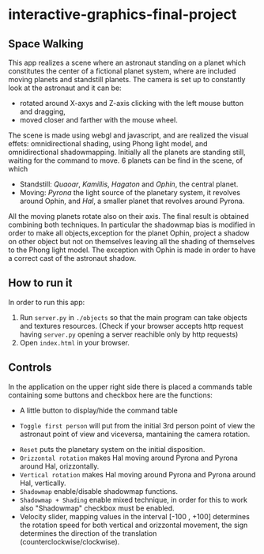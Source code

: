 # interactive-graphics-final-project

## Space Walking
This app realizes a scene where an astronaut standing on a planet which constitutes the center of a fictional planet system, where are included moving planets and standstill planets.
The camera is set up to constantly look at the astronaut and it can be:
+ rotated around X-axys and Z-axis clicking with the left mouse button and dragging,
+ moved closer and farther with the mouse wheel.
 
The scene is made using webgl and javascript, and are realized the visual effets: omnidirectional shading, using Phong light model, and omnidirectional shadowmapping.
Initially all the planets are standing still, waiting for the command to move.
6 planets can be find in the scene, of which
+ Standstill: _Quaoar_, _Kamillis_, _Hagaton_ and _Ophin_, the central planet.
+ Moving: _Pyrona_ the light source of the planetary system, it revolves around Ophin, and _Hal_, a smaller planet that revolves around Pyrona.

All the moving planets rotate also on their axis.
The final result is obtained combining both techniques. In particular the shadowmap bias is modified in order to make all objects,exception for the planet Ophin, project a shadow on other object but not on themselves leaving all the shading of themselves to the Phong light model. The exception with Ophin is made in order to have a correct cast of the astronaut shadow. 
## How to run it
In order to run this app:
1. Run ```server.py``` in ```./objects``` so that the main program can take objects and textures resources. (Check if your browser accepts http request having ```server.py``` opening a server reachible only by http requests)
2. Open ```index.html``` in your browser.


## Controls
In the application on the upper right side there is placed a commands table containing some buttons and checkbox here are the functions:
- A little button to display/hide the command table
* ```Toggle first person``` will put from the initial 3rd person point of view the astronaut point of view and viceversa, mantaining the camera rotation.
+ ```Reset``` puts the planetary system on the initial disposition.
+ ```Orizzontal rotation``` makes Hal moving around Pyrona and Pyrona around Hal, orizzontally. 
+ ```Vertical rotation``` makes Hal moving around Pyrona and Pyrona around Hal, vertically. 
+ ```Shadowmap``` enable/disable shadowmap functions.
+ ```Shadowmap + Shading``` enable mixed technique, in order for this to work also "Shadowmap" checkbox must be enabled.
+ Velocity slider, mapping values in the interval [-100 , +100] determines the rotation speed for both vertical and orizzontal movement, the sign determines the direction of the translation (counterclockwise/clockwise). 

